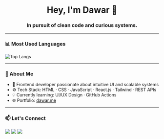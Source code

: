 <h1 align="center">Hey, I'm Dawar 👋</h1>
<h3 align="center">In pursuit of clean code and curious systems.</h3>

---

### 📊 Most Used Languages
![Top Langs](https://github-readme-stats.vercel.app/api/top-langs/?username=khandawarr&layout=compact&theme=tokyonight)

---

### 🚀 About Me

- 🌱 Frontend developer passionate about intuitive UI and scalable systems  
- ⚙️ Tech Stack: HTML · CSS · JavaScript · React.js · Tailwind · REST APIs  
- 💡 Currently learning: UI/UX Design · GitHub Actions  
- 🌐 Portfolio: [dawar.me](https://dawar.me)

---

### 📫 Let's Connect

<p align="left">
  <a href="https://www.linkedin.com/in/yourlinkedin" target="blank"><img align="center" src="https://img.shields.io/badge/LinkedIn-0077B5?style=flat&logo=linkedin&logoColor=white" /></a>
  <a href="https://github.com/khandawarr" target="blank"><img align="center" src="https://img.shields.io/badge/GitHub-100000?style=flat&logo=github&logoColor=white" /></a>
  <a href="mailto:your@email.com"><img align="center" src="https://img.shields.io/badge/Email-D14836?style=flat&logo=gmail&logoColor=white" /></a>
</p>
